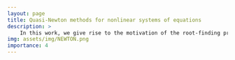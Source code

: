 ```yaml
---
layout: page
title: Quasi-Newton methods for nonlinear systems of equations
description: >
    In this work, we give rise to the motivation of the root-finding problem and the use of Newton’s method within this context. Then, we discuss why one might go beyond those methods to introduce Quisi-Newton methods to which we rigorously derive both types of Broyden Updates along with an efficient implementation of the algorithm. We run my implementation of both types of Broyden Updates along with Newton’s method and an implementation of Broyden Updates provided by the Scipy library on two realistic real-world problems. We finally discuss the application of Broyden Updates in many different areas of science and the different variants of the algorithm that were later proposed.
img: assets/img/NEWTON.png
importance: 4
---
```

